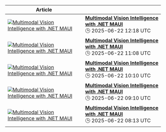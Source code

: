 <!-- ARTICLES-GRID-START -->
| Article | |
|--------|--|
| [![Multimodal Vision Intelligence with .NET MAUI](https://sam-solutions.com/wp-content/uploads/Net-vs-C-cover@2x.webp)](https://devblogs.microsoft.com/dotnet/multimodal-vision-intelligence-with-dotnet-maui/) | **[Multimodal Vision Intelligence with .NET MAUI](https://devblogs.microsoft.com/dotnet/multimodal-vision-intelligence-with-dotnet-maui/)**<br/>🕒 2025-06-22 12:18 UTC |
| [![Multimodal Vision Intelligence with .NET MAUI](https://sam-solutions.com/wp-content/uploads/Net-vs-C-cover@2x.webp)](https://devblogs.microsoft.com/dotnet/multimodal-vision-intelligence-with-dotnet-maui/) | **[Multimodal Vision Intelligence with .NET MAUI](https://devblogs.microsoft.com/dotnet/multimodal-vision-intelligence-with-dotnet-maui/)**<br/>🕒 2025-06-22 11:08 UTC |
| [![Multimodal Vision Intelligence with .NET MAUI](https://sam-solutions.com/wp-content/uploads/Net-vs-C-cover@2x.webp)](https://devblogs.microsoft.com/dotnet/multimodal-vision-intelligence-with-dotnet-maui/) | **[Multimodal Vision Intelligence with .NET MAUI](https://devblogs.microsoft.com/dotnet/multimodal-vision-intelligence-with-dotnet-maui/)**<br/>🕒 2025-06-22 10:10 UTC |
| [![Multimodal Vision Intelligence with .NET MAUI](https://sam-solutions.com/wp-content/uploads/Net-vs-C-cover@2x.webp)](https://devblogs.microsoft.com/dotnet/multimodal-vision-intelligence-with-dotnet-maui/) | **[Multimodal Vision Intelligence with .NET MAUI](https://devblogs.microsoft.com/dotnet/multimodal-vision-intelligence-with-dotnet-maui/)**<br/>🕒 2025-06-22 09:10 UTC |
| [![Multimodal Vision Intelligence with .NET MAUI](https://sam-solutions.com/wp-content/uploads/Net-vs-C-cover@2x.webp)](https://devblogs.microsoft.com/dotnet/multimodal-vision-intelligence-with-dotnet-maui/) | **[Multimodal Vision Intelligence with .NET MAUI](https://devblogs.microsoft.com/dotnet/multimodal-vision-intelligence-with-dotnet-maui/)**<br/>🕒 2025-06-22 08:13 UTC |
<!-- ARTICLES-GRID-END -->
